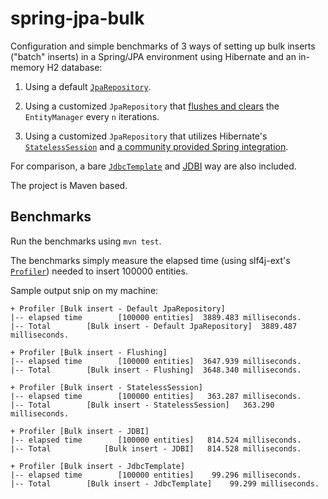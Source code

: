 spring-jpa-bulk
===============

Configuration and simple benchmarks of 3 ways of setting up bulk inserts ("batch" inserts) in a Spring/JPA environment using Hibernate and an in-memory H2 database:

1. Using a default [`JpaRepository`][1].

2. Using a customized `JpaRepository` that [flushes and clears][2] the `EntityManager` every `n` iterations.

3. Using a customized `JpaRepository` that utilizes Hibernate's [`StatelessSession`][3] and [a community provided Spring integration][4].

For comparison, a bare [`JdbcTemplate`][5] and [JDBI][6] way are also included.

The project is Maven based.

Benchmarks
----------

Run the benchmarks using `mvn test`.

The benchmarks simply measure the elapsed time (using slf4j-ext's [`Profiler`][7]) needed to insert 100000 entities.

Sample output snip on my machine:

```
+ Profiler [Bulk insert - Default JpaRepository]
|-- elapsed time        [100000 entities]  3889.483 milliseconds.
|-- Total        [Bulk insert - Default JpaRepository]  3889.487 milliseconds.

+ Profiler [Bulk insert - Flushing]
|-- elapsed time        [100000 entities]  3647.939 milliseconds.
|-- Total        [Bulk insert - Flushing]  3648.340 milliseconds.

+ Profiler [Bulk insert - StatelessSession]
|-- elapsed time        [100000 entities]   363.287 milliseconds.
|-- Total        [Bulk insert - StatelessSession]   363.290 milliseconds.

+ Profiler [Bulk insert - JDBI]
|-- elapsed time        [100000 entities]   814.524 milliseconds.
|-- Total            [Bulk insert - JDBI]   814.528 milliseconds.

+ Profiler [Bulk insert - JdbcTemplate]
|-- elapsed time        [100000 entities]    99.296 milliseconds.
|-- Total        [Bulk insert - JdbcTemplate]    99.299 milliseconds.

```


  [1]: http://docs.spring.io/spring-data/jpa/docs/1.4.x/api/org/springframework/data/jpa/repository/JpaRepository.html
  [2]: http://docs.jboss.org/hibernate/orm/4.2/manual/en-US/html/ch15.html#batch-inserts
  [3]: http://docs.jboss.org/hibernate/core/4.2/javadocs/org/hibernate/StatelessSession.html
  [4]: https://jira.springsource.org/browse/SPR-2495
  [5]: http://docs.spring.io/spring/docs/3.2.6.RELEASE/javadoc-api/org/springframework/jdbc/core/JdbcTemplate.html
  [6]: http://jdbi.org/
  [7]: http://www.slf4j.org/extensions.html#profiler
